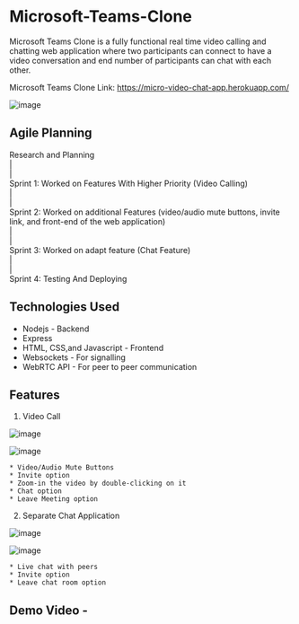 # Microsoft-Teams-Clone

Microsoft Teams Clone is a fully functional real time video calling and chatting web application where two participants can connect to have a video conversation and end number of participants can chat with each other. 

Microsoft Teams Clone Link: https://micro-video-chat-app.herokuapp.com/

![image](https://user-images.githubusercontent.com/67540785/125330521-8440b500-e364-11eb-9a2e-d167cd33c5ca.png)

## Agile Planning

Research and Planning<br/>
         |<br/>
         |<br/>
Sprint 1: Worked on Features With Higher Priority (Video Calling)<br/>
         |<br/>
         |<br/>
Sprint 2: Worked on additional Features (video/audio mute buttons, invite link, and front-end of the web application)<br/>
         |<br/>
         |<br/>
Sprint 3: Worked on adapt feature (Chat Feature)<br/>
         |<br/>
         |<br/>
Sprint 4: Testing And Deploying

## Technologies Used

* Nodejs - Backend
* Express
* HTML, CSS,and Javascript - Frontend
* Websockets - For signalling
* WebRTC API - For peer to peer communication

## Features
 1. Video Call 
 
 ![image](https://user-images.githubusercontent.com/67540785/125332423-a804fa80-e366-11eb-8154-1c95f8045af3.png)
 
 ![image](https://user-images.githubusercontent.com/67540785/125333706-3037cf80-e368-11eb-8512-627fa5a8b645.png)

    * Video/Audio Mute Buttons
    * Invite option
    * Zoom-in the video by double-clicking on it
    * Chat option
    * Leave Meeting option 
    
 2. Separate Chat Application
 
 ![image](https://user-images.githubusercontent.com/67540785/125332936-41341100-e367-11eb-8fd6-61cd411e45d8.png)

 ![image](https://user-images.githubusercontent.com/67540785/125333085-70e31900-e367-11eb-9d98-145b39e3634a.png)

    * Live chat with peers
    * Invite option
    * Leave chat room option
    

## Demo Video - 
